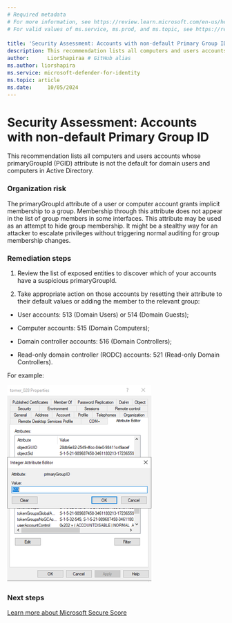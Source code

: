 ```yaml
---
# Required metadata
# For more information, see https://review.learn.microsoft.com/en-us/help/platform/learn-editor-add-metadata?branch=main
# For valid values of ms.service, ms.prod, and ms.topic, see https://review.learn.microsoft.com/en-us/help/platform/metadata-taxonomies?branch=main

title: 'Security Assessment: Accounts with non-default Primary Group ID'
description: This recommendation lists all computers and users accounts whose primaryGroupId (PGID) attribute is not the default for domain users and computers in Active Directory. 
author:      LiorShapiraa # GitHub alias
ms.author: liorshapira
ms.service: microsoft-defender-for-identity
ms.topic: article
ms.date:     10/05/2024
---
```


# Security Assessment: Accounts with non-default Primary Group ID

This recommendation lists all computers and users accounts whose primaryGroupId (PGID) attribute is not the default for domain users and computers in Active Directory. 

### Organization risk

The primaryGroupId attribute of a user or computer account grants implicit membership to a group. Membership through this attribute does not appear in the list of group members in some interfaces. This attribute may be used as an attempt to hide group membership. It might be a stealthy way for an attacker to escalate privileges without triggering normal auditing for group membership changes. 

### Remediation steps 

1. Review the list of exposed entities to discover which of your accounts have a suspicious primaryGroupId.  

1. Take appropriate action on those accounts by resetting their attribute to their default values or adding the member to the relevant group:  

- User accounts: 513 (Domain Users) or 514 (Domain Guests);  

- Computer accounts: 515 (Domain Computers);  

- Domain controller accounts: 516 (Domain Controllers);  

- Read-only domain controller (RODC) accounts: 521 (Read-only Domain Controllers).

For example: 


![PrimaryGroupID.](media/accounts-with-non-default-pgid/picture1111.png)

### Next steps

[Learn more about Microsoft Secure Score](/microsoft-365/security/defender/microsoft-secure-score)

